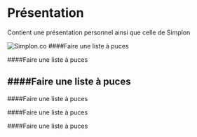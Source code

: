 # Présentation
Contient une présentation personnel ainsi que celle de Simplon

![Simplon.co](https://zupimages.net/up/20/27/lad4.jpg)
####Faire une liste à puces

####Faire une liste à puces

####Faire une liste à puces
-----------------
####Faire une liste à puces

####Faire une liste à puces

####Faire une liste à puces


